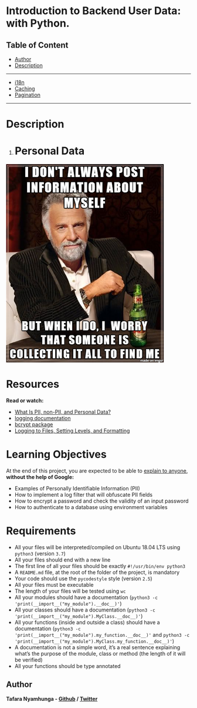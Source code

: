 # Introduction to Backend User Data: with Python.

## Table of Content
- [Author](#author)
- [Description](#description)
___

- [i18n](0x02-i18n/README.md)
- [Caching](0x01-caching/README.md)
- [Pagination](0x00-pagination/README.md)
___

# Description

1. # Personal Data

![Information about myself](info.png)

# Resources

**Read or watch:**
- [What Is PII, non-PII, and Personal Data?](https://intranet.alxswe.com/rltoken/jf71oYqiETchcVhPzQVnyg)
- [logging documentation](https://intranet.alxswe.com/rltoken/W2JiHD6cbJY1scJORyLqnw)
- [bcrypt package](https://intranet.alxswe.com/rltoken/41oaQXfzwnF1i-wT8W0vHw)
- [Logging to Files, Setting Levels, and Formatting](https://intranet.alxswe.com/rltoken/XCpI9uvguxlTCsAeRCW6SA)

# Learning Objectives
At the end of this project, you are expected to be able to [explain to anyone](https://intranet.alxswe.com/rltoken/yiowzem5NkzxawDmImXy8Q), **without the help of Google:**

- Examples of Personally Identifiable Information (PII)
- How to implement a log filter that will obfuscate PII fields
- How to encrypt a password and check the validity of an input password
- How to authenticate to a database using environment variables

# Requirements
- All your files will be interpreted/compiled on Ubuntu 18.04 LTS using `python3` (version `3.7`)
- All your files should end with a new line
- The first line of all your files should be exactly `#!/usr/bin/env python3`
- A `README.md` file, at the root of the folder of the project, is mandatory
- Your code should use the `pycodestyle` style (version `2.5`)
- All your files must be executable
- The length of your files will be tested using `wc`
- All your modules should have a documentation (`python3 -c 'print(__import__("my_module").__doc__)'`)
- All your classes should have a documentation (`python3 -c 'print(__import__("my_module").MyClass.__doc__)'`)
- All your functions (inside and outside a class) should have a documentation (`python3 -c 'print(__import__("my_module").my_function.__doc__)'` and `python3 -c 'print(__import__("my_module").MyClass.my_function.__doc__)'`)
- A documentation is not a simple word, it’s a real sentence explaining what’s the purpose of the module, class or method (the length of it will be verified)
- All your functions should be type annotated

## Author

**Tafara Nyamhunga - [Github](https://github.com/tafara-n) / [Twitter](https://twitter.com/tafaranyamhunga)**
